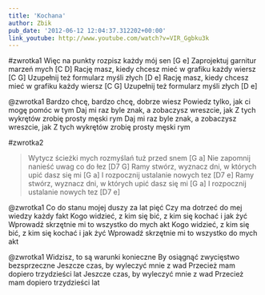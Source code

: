```yaml
---
title: 'Kochana'
author: Zbik
pub_date: '2012-06-12 12:04:37.312202+00:00'
link_youtube: http://www.youtube.com/watch?v=VIR_Ggbku3k
---
```


#zwrotka1
Więc na punkty rozpisz każdy mój sen [G e]
Zaprojektuj garnitur marzeń mych [C D]
Rację masz, kiedy chcesz mieć w grafiku każdy wiersz [C G]
Uzupełnij też formularz myśli złych [D e]
Rację masz, kiedy chcesz mieć w grafiku każdy wiersz [C G]
Uzupełnij też formularz myśli złych [D e]

@zwrotka1
Bardzo chcę, bardzo chcę, dobrze wiesz
Powiedz tylko, jak ci mogę pomóc w tym
Daj mi raz byle znak, a zobaczysz wreszcie, jak
Z tych wykrętów zrobię prosty męski rym 
Daj mi raz byle znak, a zobaczysz wreszcie, jak
Z tych wykrętów zrobię prosty męski rym 

#zwrotka2
>Wytycz ścieżki mych rozmyślań tuż przed snem [G a]
>Nie zapomnij nanieść uwag co do łez [D7 G]
>Ramy stwórz, wyznacz dni, w których upić dasz się mi [G a]
>I rozpocznij ustalanie nowych tez [D7 e]
>Ramy stwórz, wyznacz dni, w których upić dasz się mi [G a]
>I rozpocznij ustalanie nowych tez [D7 e]

@zwrotka1
Co do stanu mojej duszy za lat pięć 
Czy ma dotrzeć do mej wiedzy każdy fakt
Kogo widzieć, z kim się bić, z kim się kochać i jak żyć
Wprowadź skrzętnie mi to wszystko do mych akt
Kogo widzieć, z kim się bić, z kim się kochać i jak żyć
Wprowadź skrzętnie mi to wszystko do mych akt

@zwrotka1
Widzisz, to są warunki konieczne 
By osiągnąć zwycięstwo bezsprzeczne 
Jeszcze czas, by wyleczyć mnie z wad 
Przecież mam dopiero trzydzieści lat
Jeszcze czas, by wyleczyć mnie z wad 
Przecież mam dopiero trzydzieści lat